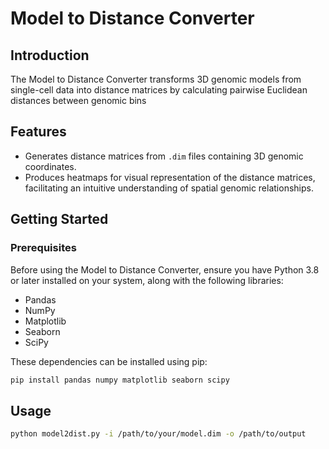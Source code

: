 # Model to Distance Converter

## Introduction

The Model to Distance Converter transforms 3D genomic models from single-cell data into distance matrices by calculating pairwise Euclidean distances between genomic bins 
## Features

- Generates distance matrices from `.dim` files containing 3D genomic coordinates.
- Produces heatmaps for visual representation of the distance matrices, facilitating an intuitive understanding of spatial genomic 
relationships.

## Getting Started

### Prerequisites

Before using the Model to Distance Converter, ensure you have Python 3.8 or later installed on your system, along with the following 
libraries:
- Pandas
- NumPy
- Matplotlib
- Seaborn
- SciPy

These dependencies can be installed using pip:
```bash
pip install pandas numpy matplotlib seaborn scipy
```
## Usage
```bash
python model2dist.py -i /path/to/your/model.dim -o /path/to/output
```
